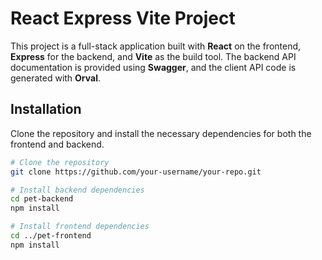 # React Express Vite Project

This project is a full-stack application built with **React** on the frontend, **Express** for the backend, and **Vite** as the build tool. The backend API documentation is provided using **Swagger**, and the client API code is generated with **Orval**.

## Installation

Clone the repository and install the necessary dependencies for both the frontend and backend.

```bash
# Clone the repository
git clone https://github.com/your-username/your-repo.git

# Install backend dependencies
cd pet-backend
npm install

# Install frontend dependencies
cd ../pet-frontend
npm install
